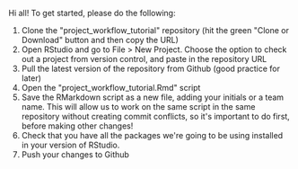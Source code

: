 Hi all! To get started, please do the following:

1. Clone the "project_workflow_tutorial" repository (hit the green "Clone or Download" button and then copy the URL)
2. Open RStudio and go to File > New Project. Choose the option to check out a project from version control, and paste in the repository URL
2. Pull the latest version of the repository from Github (good practice for later)
3. Open the "project_workflow_tutorial.Rmd" script
4. Save the RMarkdown script as a new file, adding your initials or a team name. This will allow us to work on the same script in the same repository without creating commit conflicts, so it's important to do first, before making other changes!
5. Check that you have all the packages we're going to be using installed in your version of RStudio.
6. Push your changes to Github

